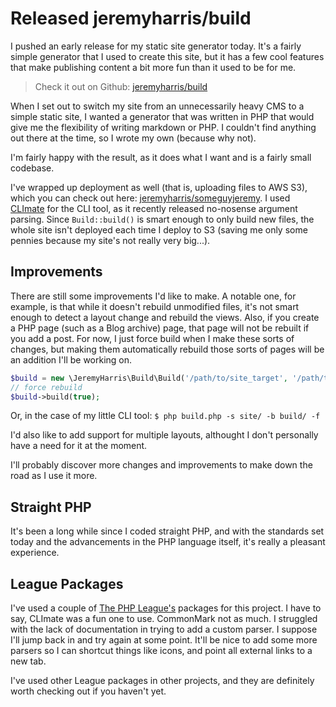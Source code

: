 # Released jeremyharris/build

I pushed an early release for my static site generator today. It's a fairly
simple generator that I used to create this site, but it has a few cool features
that make publishing content a bit more fun than it used to be for me.

> Check it out on Github: [jeremyharris/build][1]

When I set out to switch my site from an unnecessarily heavy CMS to a simple
static site, I wanted a generator that was written in PHP that would give me the
flexibility of writing markdown or PHP. I couldn't find anything out there at
the time, so I wrote my own (because why not).

I'm fairly happy with the result, as it does what I want and is a fairly small
codebase.

I've wrapped up deployment as well (that is, uploading files to AWS S3), which
you can check out here: [jeremyharris/someguyjeremy][2]. I used [CLImate][3] for
the CLI tool, as it recently released no-nosense argument parsing. Since `Build::build()`
is smart enough to only build new files, the whole site isn't deployed each time
I deploy to S3 (saving me only some pennies because my site's not really very
big...).

## Improvements

There are still some improvements I'd like to make. A notable one, for example,
is that while it doesn't rebuild unmodified files, it's not smart enough to
detect a layout change and rebuild the views. Also, if you create a PHP page
(such as a Blog archive) page, that page will not be rebuilt if you add a post.
For now, I just force build when I make these sorts of changes, but making them
automatically rebuild those sorts of pages will be an addition I'll be working on.

```php
$build = new \JeremyHarris\Build\Build('/path/to/site_target', '/path/to/build_target');
// force rebuild
$build->build(true);
```

Or, in the case of my little CLI tool: `$ php build.php -s site/ -b build/ -f`

I'd also like to add support for multiple layouts, althought I don't personally
have a need for it at the moment.

I'll probably discover more changes and improvements to make down the road as I
use it more.

## Straight PHP

It's been a long while since I coded straight PHP, and with the standards set
today and the advancements in the PHP language itself, it's really a pleasant
experience.

## League Packages

I've used a couple of [The PHP League's][4] packages for this project. I have to
say, CLImate was a fun one to use. CommonMark not as much. I struggled with the
lack of documentation in trying to add a custom parser. I suppose I'll jump back
in and try again at some point. It'll be nice to add some more parsers so I can
shortcut things like icons, and point all external links to a new tab.

I've used other League packages in other projects, and they are definitely worth
checking out if you haven't yet.

[1]: https://github.com/jeremyharris/build
[2]: https://github.com/jeremyharris/someguyjeremy
[3]: https://github.com/thephpleague/climate
[4]: http://thephpleague.com/
